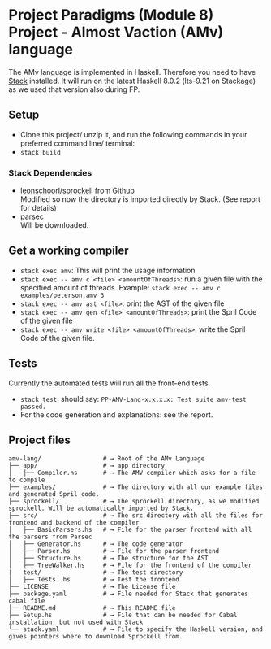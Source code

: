 # Project Paradigms (Module 8) Project - Almost Vaction (AMv) language
The AMv language is implemented in Haskell. Therefore you need to have
[Stack](https://haskellstack.org/) installed. It will run on the latest
Haskell 8.0.2 (lts-9.21 on Stackage) as we used that version also during FP.

## Setup
* Clone this project/ unzip it, and run the following commands in your
  preferred command line/ terminal:
* `stack build`

### Stack Dependencies
* [leonschoorl/sprockell](https://github.com/leonschoorl/sprockell) from Github  
  Modified so now the directory is imported directly by Stack. (See report for
    details)
* [parsec](http://hackage.haskell.org/package/parsec)  
  Will be downloaded.

## Get a working compiler
* `stack exec amv`: This will print the usage information
* `stack exec -- amv c <file> <amountOfThreads>`: run a given file with the
  specified amount of threads. Example: `stack exec -- amv c examples/peterson.amv 3`
* `stack exec -- amv ast <file>`: print the AST of the given file
* `stack exec -- amv gen <file> <amountOfThreads>`: print the Spril Code of the
  given file
* `stack exec -- amv write <file> <amountOfThreads>`: write the Spril Code of the
  given file.

## Tests
Currently the automated tests will run all the front-end tests.
* `stack test`: should say: `PP-AMV-Lang-x.x.x.x: Test suite amv-test passed.`
* For the code generation and explanations: see the report.  

## Project files
```shell
amv-lang/                 # → Root of the AMv Language
├── app/                  # → app directory
│   ├── Compiler.hs       # → The AMV compiler which asks for a file to compile
├── examples/             # → The directory with all our example files and generated Spril code.
├── sprockell/            # → The sprockell directory, as we modified sprockell. Will be automatically imported by Stack.
├── src/                  # → The src directory with all the files for frontend and backend of the compiler
│   ├── BasicParsers.hs   # → File for the parser frontend with all the parsers from Parsec
│   ├── Generator.hs      # → The code generator
│   ├── Parser.hs         # → File for the parser frontend
│   ├── Structure.hs      # → The structure for the AST
│   ├── TreeWalker.hs     # → File for the frontend of the compiler
|   test/                 # → The test directory
│   ├── Tests .hs         # → Test the frontend
├── LICENSE               # → The License file
├── package.yaml          # → File needed for Stack that generates cabal file
├── README.md             # → This README file
├── Setup.hs              # → File that can be needed for Cabal installation, but not used with Stack
└── stack.yaml            # → File to specify the Haskell version, and gives pointers where to download Sprockell from.
```
